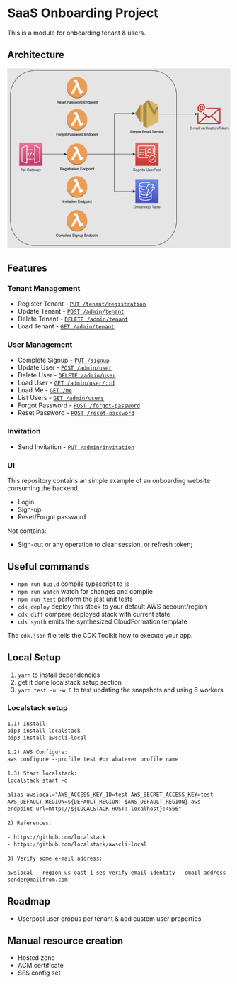 # SaaS Onboarding Project

This is a module for onboarding tenant & users.

## Architecture
![](./docs/architecture.png)

## Features

### Tenant Management
* Register Tenant - [`PUT /tenant/registration`](./src/handler/tenant/register-tenant.ts)
* Update Tenant - [`POST /admin/tenant`](./src/handler/tenant/update-tenant.ts)
* Delete Tenant - [`DELETE /admin/tenant`](./src/handler/tenant/delete-tenant.ts)
* Load Tenant - [`GET /admin/tenant`](./src/handler/tenant/load-tenant.ts)

### User Management
* Complete Signup - [`PUT /signup`](./src/handler/user/complete-signup.ts)
* Update User - [`POST /admin/user`](./src/handler/user/update-user.ts)
* Delete User - [`DELETE /admin/user`](./src/handler/user/delete-user.ts)
* Load User - [`GET /admin/user/:id`](./src/handler/user/load-user.ts)
* Load Me - [`GET /me`](./src/handler/user/me.ts)
* List Users - [`GET /admin/users`](./src/handler/user/list-users.ts)
* Forgot Password - [`POST /forgot-password`](./src/handler/auth/forgot-password.ts)
* Reset Password - [`POST /reset-password`](./src/handler/auth/reset-password.ts)

### Invitation
* Send Invitation - [`PUT /admin/invitation`](./src/handler/invitation/send-invitation.ts)

### UI
This repository contains an simple example of an onboarding website consuming the backend.

* Login
* Sign-up
* Reset/Forgot password

Not contains:
* Sign-out or any operation to clear session, or refresh token;

## Useful commands

* `npm run build`   compile typescript to js
* `npm run watch`   watch for changes and compile
* `npm run test`    perform the jest unit tests
* `cdk deploy`      deploy this stack to your default AWS account/region
* `cdk diff`        compare deployed stack with current state
* `cdk synth`       emits the synthesized CloudFormation template

The `cdk.json` file tells the CDK Toolkit how to execute your app.

## Local Setup

1) `yarn` to install dependencies
2) get it done localstack setup section
3) `yarn test -u -w 6` to test updating the snapshots and using 6 workers

### Localstack setup

```
1.1) Install:
pip3 install localstack
pip3 install awscli-local

1.2) AWS Configure:
aws configure --profile test #or whatever profile name

1.3) Start localstack:
localstack start -d

alias awslocal="AWS_ACCESS_KEY_ID=test AWS_SECRET_ACCESS_KEY=test AWS_DEFAULT_REGION=${DEFAULT_REGION:-$AWS_DEFAULT_REGION} aws --endpoint-url=http://${LOCALSTACK_HOST:-localhost}:4566"

2) References:

- https://github.com/localstack
- https://github.com/localstack/awscli-local

3) Verify some e-mail address: 

awslocal --region us-east-1 ses verify-email-identity --email-address sender@mailfrom.com
```

## Roadmap

* Userpool user gropus per tenant & add custom user properties

## Manual resource creation

* Hosted zone
* ACM certificate
* SES config set